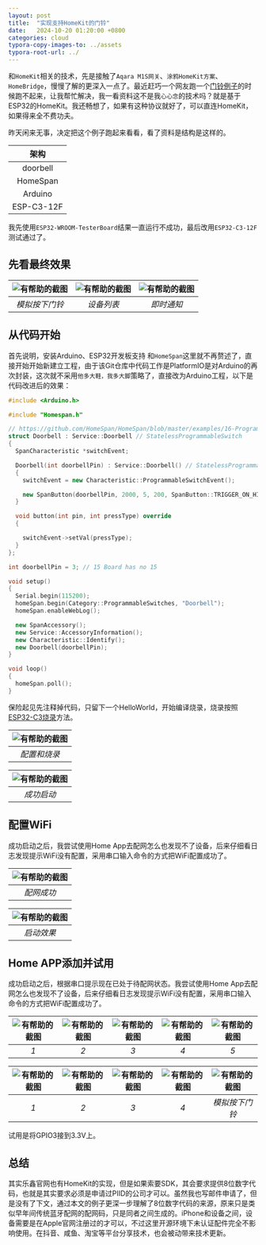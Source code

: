 ```yaml
---
layout: post
title:  "实现支持HomeKit的门铃"
date:   2024-10-20 01:20:00 +0800
categories: cloud
typora-copy-images-to: ../assets
typora-root-url: ../
---
```


和`HomeKit`相关的技术，先是接触了`Aqara M1S网关`、`涂鸦HomeKit方案`、`HomeBridge`，慢慢了解的更深入一点了。最近赶巧一个网友跑一个[门铃例子][1]的时候跑不起来，让我帮忙解决，我一看资料这不是我`心心念`的技术吗？就是基于ESP32的HomeKit。我还畅想了，如果有这种协议就好了，可以直连HomeKit，如果得来全不费功夫。

昨天闲来无事，决定把这个例子跑起来看看，看了资料是结构是这样的。

| 架构 |
| :----: |
|  doorbell  |
|  HomeSpan  | 
|  Arduino  | 
|  ESP-C3-12F  | 

我先使用`ESP32-WROOM-TesterBoard`结果一直运行不成功，最后改用`ESP32-C3-12F`测试通过了。

## 先看最终效果

| ![有帮助的截图](/assets/7201729359999_.pic.jpg)| ![有帮助的截图](/assets/7181729359995_.pic.jpg) | ![有帮助的截图](/assets/7191729359997_.pic.jpg) |
| :-------------------: | :--------------------------: | :--------------------: |
|          *模拟按下门铃*          |         *设备列表*          |        *即时通知*          |

## 从代码开始

首先说明，安装Arduino、ESP32开发板支持 和`HomeSpan`这里就不再赘述了，直接开始开始新建立工程，由于该Git仓库中代码工作是PlatformIO是对Arduino的再次封装，这次就不采用`他多大鞋，我多大脚`策略了，直接改为Arduino工程，以下是代码改进后的效果：
```cpp
#include <Arduino.h>

#include "Homespan.h"

// https://github.com/HomeSpan/HomeSpan/blob/master/examples/16-ProgrammableSwitches/16-ProgrammableSwitches.ino
struct Doorbell : Service::Doorbell // StatelessProgrammableSwitch
{
  SpanCharacteristic *switchEvent;

  Doorbell(int doorbellPin) : Service::Doorbell() // StatelessProgrammableSwitch
  {
    switchEvent = new Characteristic::ProgrammableSwitchEvent();

    new SpanButton(doorbellPin, 2000, 5, 200, SpanButton::TRIGGER_ON_HIGH);
  }

  void button(int pin, int pressType) override
  {

    switchEvent->setVal(pressType);
  }
};

int doorbellPin = 3; // 15 Board has no 15

void setup()
{
  Serial.begin(115200);
  homeSpan.begin(Category::ProgrammableSwitches, "Doorbell");
  homeSpan.enableWebLog();

  new SpanAccessory();
  new Service::AccessoryInformation();
  new Characteristic::Identify();
  new Doorbell(doorbellPin);
}

void loop()
{
  homeSpan.poll();
}
```

保险起见先注释掉代码，只留下一个HelloWorld，开始编译烧录，烧录按照[ESP32-C3烧录][2]方法。

| ![有帮助的截图](/assets/6eb4ffb8b4daa7c5c78b00cca4a5334.jpg) |
| :----------------------------------------: |
|          *配置和烧录*          | 

| ![有帮助的截图](/assets/7061729268530_.pic.jpg) |
| :----------------------------------------: |
|          *成功启动*          | 

## 配置WiFi

成功启动之后，我尝试使用Home App去配网怎么也发现不了设备，后来仔细看日志发现提示WiFi没有配置，采用串口输入命令的方式把WiFi配置成功了。

| ![有帮助的截图](/assets/7071729268664_.pic.jpg) |
| :----------------------------------------: |
|          *配网成功*          | 

| ![有帮助的截图](/assets/微信截图_20241023144240.png) |
| :----------------------------------------: |
|          *启动效果*          | 

## Home APP添加并试用

成功启动之后，根据串口提示现在已处于待配网状态。我尝试使用Home App去配网怎么也发现不了设备，后来仔细看日志发现提示WiFi没有配置，采用串口输入命令的方式把WiFi配置成功了。

| ![有帮助的截图](/assets/7091729359985_.pic.jpg) | ![有帮助的截图](/assets/7101729359986_.pic.jpg) | ![有帮助的截图](/assets/7111729359986_.pic.jpg) | ![有帮助的截图](/assets/7121729359987_.pic.jpg) | ![有帮助的截图](/assets/7131729359987_.pic.jpg) |
| :------------: | :------------: | :------------: | :------------: | :------------: |
|          *1*          |           *2*          |           *3*          |           *4*          |           *5*          | 

| ![有帮助的截图](/assets/7141729359989_.pic.jpg) | ![有帮助的截图](/assets/7151729359990_.pic.jpg) | ![有帮助的截图](/assets/7161729359992_.pic.jpg) | ![有帮助的截图](/assets/7171729359994_.pic.jpg) | ![有帮助的截图](/assets/7201729359999_.pic.jpg) |
| :------------: | :------------: | :------------: | :------------: | :------------: | 
|        *1*       |       *2*      |     *3*     |     *4*    |     *模拟按下门铃*    | 

试用是将GPIO3接到3.3V上。

## 总结

其实乐鑫官网也有HomeKit的实现，但是如果索要SDK，其会要求提供8位数字代码，也就是其实要求必须是申请过PIID的公司才可以。虽然我也写邮件申请了，但是没有了下文，通过本文的例子更深一步理解了8位数字代码的来源，原来只是类似早年间传统蓝牙配网的配网码，只是同者之间生成的。iPhone和设备之间，设备需要是在Apple官网注册过的才可以，不过这里开源环境下未认证配件完全不影响使用。在抖音、咸鱼、淘宝等平台分享技术，也会被动带来技术更新。

[1]: https://github.com/paulstraw/homekit-doorbell
[2]: https://kangear.github.io/cloud/2024/07/09/ESP32-C3-Burn.html
